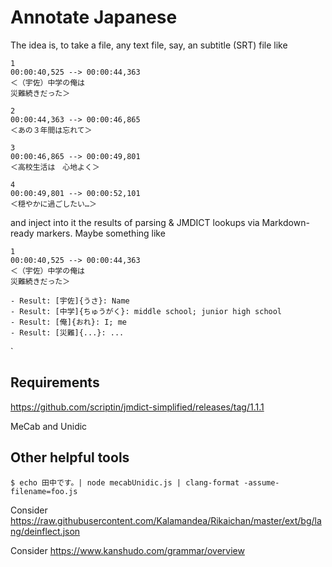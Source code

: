 # Annotate Japanese

The idea is, to take a file, any text file, say, an subtitle (SRT) file like
```
1
00:00:40,525 --> 00:00:44,363
＜（宇佐）中学の俺は
災難続きだった＞

2
00:00:44,363 --> 00:00:46,865
＜あの３年間は忘れて＞

3
00:00:46,865 --> 00:00:49,801
＜高校生活は　心地よく＞

4
00:00:49,801 --> 00:00:52,101
＜穏やかに過ごしたい…＞
```
and inject into it the results of parsing & JMDICT lookups via Markdown-ready markers. Maybe something like
```
1
00:00:40,525 --> 00:00:44,363
＜（宇佐）中学の俺は
災難続きだった＞

- Result: [宇佐]{うさ}: Name
- Result: [中学]{ちゅうがく}: middle school; junior high school
- Result: [俺]{おれ}: I; me
- Result: [災難]{...}: ...
```

`

## Requirements

https://github.com/scriptin/jmdict-simplified/releases/tag/1.1.1

MeCab and Unidic

## Other helpful tools

`$ echo 田中です。| node mecabUnidic.js | clang-format -assume-filename=foo.js`

Consider https://raw.githubusercontent.com/Kalamandea/Rikaichan/master/ext/bg/lang/deinflect.json

Consider https://www.kanshudo.com/grammar/overview